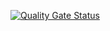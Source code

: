 [![Quality Gate Status](http://13.232.25.243:9000/api/project_badges/measure?project=test-proj&metric=alert_status&token=sqb_1ff7a63269e9b07ccc023212807932ab7f125dc6)](http://13.232.25.243:9000/dashboard?id=test-proj)
